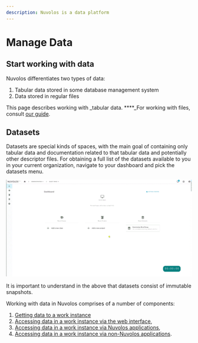 ```yaml
---
description: Nuvolos is a data platform
---
```


# Manage Data

## Start working with data

Nuvolos differentiates two types of data:

1. Tabular data stored in some database management system
2. Data stored in regular files

This page describes working with _tabular data. ****_For working with files, consult [our guide](../getting-started/work-with-files/).

## Datasets

Datasets are special kinds of spaces, with the main goal of containing only tabular data and documentation related to that tabular data and potentially other descriptor files. For obtaining a full list of the datasets available to you in your current organization, navigate to your dashboard and pick the datasets menu.

![Viewing the list of available datasets](../.gitbook/assets/dataset_navigate_ed.gif)

It is important to understand in the above that datasets consist of immutable snapshots.



Working with data in Nuvolos comprises of a number of components:

1. [Getting data to a work instance](add-data-to-your-working-instance.md)
2. [Accessing data in a work instance via the web interface](the-table-view.md),
3. [Accessing data in a work instance via Nuvolos applications](access-data-from-applications/),
4. [Accessing data in a work instance via non-Nuvolos applications](access-data-from-applications/#accessing-data-in-non-nuvolos-applications).



